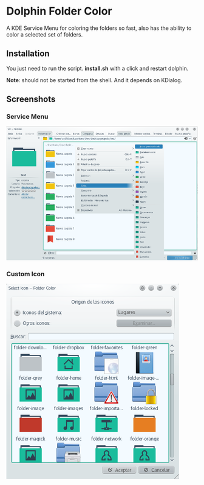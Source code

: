Dolphin Folder Color
====================

A KDE Service Menu for coloring the folders so fast, also has the ability to color a selected set of folders.

## Installation
You just need to run the script. **install.sh** with a click and restart dolphin.

**Note**: should not be started from the shell. And it depends on KDialog.

## Screenshots
### Service Menu
 ![Service Menu](screenshot1.png)
### Custom Icon
 ![Custom Icon](screenshot2.png)
